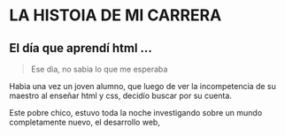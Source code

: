 # LA HISTOIA DE MI CARRERA
## El día que aprendí html ...

> Ese dia, no sabia lo que me esperaba 

Habia una vez un joven alumno, que luego de ver la incompetencia de su maestro al enseñar html y css, decidío buscar por su cuenta.

Este pobre chico, estuvo toda la noche investigando sobre un mundo completamente nuevo, el desarrollo web, 